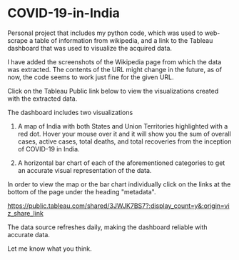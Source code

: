 # COVID-19-in-India
Personal project that includes my python code, which was used to web-scrape a table of information from wikipedia,
and a link to the Tableau dashboard that was used to visualize the acquired data.  

I have added the screenshots of the Wikipedia page from which the data was extracted.
The contents of the URL might change in the future, as of now, the code seems to work just fine for the given URL. 

Click on the Tableau Public link below to view the visualizations created with the extracted data. 

The dashboard includes two visualizations
1. A map of India with both States and Union Territories highlighted with a red dot. Hover your mouse over it and it will show you the sum of overall cases, active cases, total deaths, and total recoveries from the inception of COVID-19 in India.

2. A horizontal bar chart of each of the aforementioned categories
to get an accurate visual representation of the data. 

In order to view the map or the bar chart individually click on the links at the bottom of the page under the heading "metadata". 

https://public.tableau.com/shared/3JWJK7BS7?:display_count=y&:origin=viz_share_link

The data source refreshes daily, making the dashboard reliable with accurate data. 

Let me know what you think.
